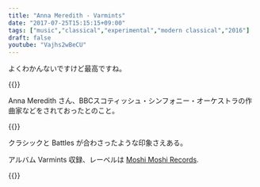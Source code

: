 ```yaml
---
title: "Anna Meredith - Varmints"
date: "2017-07-25T15:15:15+09:00"
tags: ["music","classical","experimental","modern classical","2016"]
draft: false
youtube: "Vajhs2wBeCU"
---
```


よくわかんないですけど最高ですね。

{{<youtube Vajhs2wBeCU>}}

Anna Meredith さん、BBCスコティッシュ・シンフォニー・オーケストラの作曲家などをされておったとのこと。

{{<youtube A4F2_cWk8cY>}}

クラシックと Battles が合わさったような印象さえある。

アルバム Varmints 収録、レーベルは [Moshi Moshi Records](http://moshimoshimusic.com/).

{{<amazon B0172LXHRW>}}
